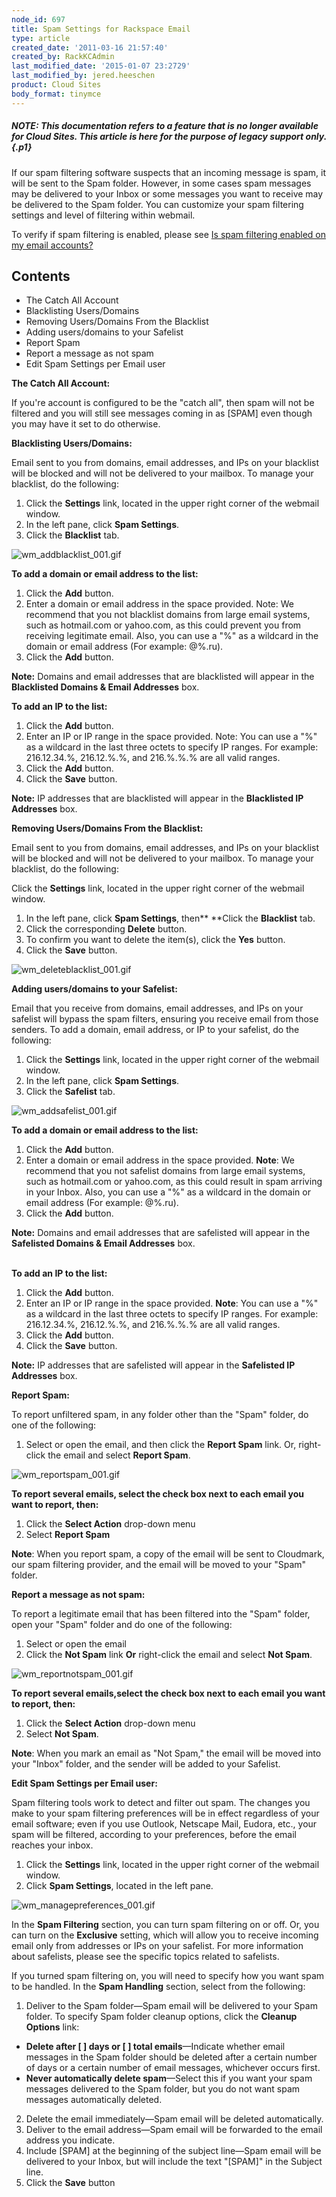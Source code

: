 ```yaml
---
node_id: 697
title: Spam Settings for Rackspace Email
type: article
created_date: '2011-03-16 21:57:40'
created_by: RackKCAdmin
last_modified_date: '2015-01-07 23:2729'
last_modified_by: jered.heeschen
product: Cloud Sites
body_format: tinymce
---
```


 

##### NOTE: *This documentation refers to a feature that is no longer available for Cloud Sites.  This article is here for the purpose of legacy support only.* {.p1}

 

 

If our spam filtering software suspects that an incoming message is
spam, it will be sent to the Spam folder. However, in some cases spam
messages may be delivered to your Inbox or some messages you want to
receive may be delivered to the Spam folder. You can customize your spam
filtering settings and level of filtering within webmail.

To verify if spam filtering is enabled, please see [Is spam filtering
enabled on my email
accounts?](/knowledge_center/index.php/Is_spam_filtering_enabled_on_my_email_accounts%3F "Is spam filtering enabled on my email accounts?")

Contents
--------

-   The Catch All Account
-   Blacklisting Users/Domains
-   Removing Users/Domains From the Blacklist
-   Adding users/domains to your Safelist
-   Report Spam
-   Report a message as not spam
-   Edit Spam Settings per Email user

 

**The Catch All Account:**

If you're account is configured to be the "catch all", then spam will
not be filtered and you will still see messages coming in as [SPAM] even
though you may have it set to do otherwise.

**Blacklisting Users/Domains:**

Email sent to you from domains, email addresses, and IPs on your
blacklist will be blocked and will not be delivered to your mailbox. To
manage your blacklist, do the following:

1.  Click the **Settings** link, located in the upper right corner of
    the webmail window.
2.  In the left pane, click **Spam Settings**.
3.  Click the **Blacklist** tab.

![wm\_addblacklist\_001.gif](http://www.rackspace.com/apps/support/media/wm_addblacklist_001.gif)

**To add a domain or email address to the list:**

1.  Click the **Add** button.
2.  Enter a domain or email address in the space provided. Note: We
    recommend that you not blacklist domains from large email systems,
    such as hotmail.com or yahoo.com, as this could prevent you from
    receiving legitimate email. Also, you can use a "%" as a wildcard in
    the domain or email address (For example: @%.ru).
3.  Click the **Add** button.

**Note:** Domains and email addresses that are blacklisted will appear
in the **Blacklisted Domains & Email Addresses** box.

 

**To add an IP to the list:**

1.  Click the **Add** button.
2.  Enter an IP or IP range in the space provided. Note: You can use a
    "%" as a wildcard in the last three octets to specify IP ranges. For
    example: 216.12.34.%, 216.12.%.%, and 216.%.%.% are all valid
    ranges.
3.  Click the **Add** button.
4.  Click the **Save** button.

**Note:** IP addresses that are blacklisted will appear in
the **Blacklisted IP Addresses** box.

 

**Removing Users/Domains From the Blacklist:**

Email sent to you from domains, email addresses, and IPs on your
blacklist will be blocked and will not be delivered to your mailbox. To
manage your blacklist, do the following:

Click the **Settings** link, located in the upper right corner of the
webmail window.

1.  In the left pane, click **Spam Settings**, then** **Click the
    **Blacklist** tab.
2.  Click the corresponding **Delete** button.
3.  To confirm you want to delete the item(s), click the **Yes** button.
4.  Click the **Save** button.

![wm\_deleteblacklist\_001.gif](http://www.rackspace.com/apps/support/media/wm_deleteblacklist_001.gif)

**Adding users/domains to your Safelist:**

Email that you receive from domains, email addresses, and IPs on your
safelist will bypass the spam filters, ensuring you receive email from
those senders. To add a domain, email address, or IP to your safelist,
do the following:  

1.  Click the **Settings** link, located in the upper right corner of
    the webmail window.
2.  In the left pane, click **Spam Settings**.
3.  Click the **Safelist** tab.

![wm\_addsafelist\_001.gif](http://www.rackspace.com/apps/support/media/wm_addsafelist_001.gif)

**To add a domain or email address to the list:**

1.  Click the **Add** button.
2.  Enter a domain or email address in the space provided. **Note**: We
    recommend that you not safelist domains from large email systems,
    such as hotmail.com or yahoo.com, as this could result in spam
    arriving in your Inbox. Also, you can use a "%" as a wildcard in the
    domain or email address (For example: @%.ru).
3.  Click the **Add** button.

**Note:** Domains and email addresses that are safelisted will appear in
the **Safelisted Domains & Email Addresses** box. 

\
 **To add an IP to the list:**

1.  Click the **Add** button.
2.  Enter an IP or IP range in the space provided. **Note**: You can use
    a "%" as a wildcard in the last three octets to specify IP ranges.
    For example: 216.12.34.%, 216.12.%.%, and 216.%.%.% are all valid
    ranges.
3.  Click the **Add** button.
4.  Click the **Save** button.

**Note:** IP addresses that are safelisted will appear in
the **Safelisted IP Addresses** box. 

 

**Report Spam:**

To report unfiltered spam, in any folder other than the "Spam" folder,
do one of the following:

1.  Select or open the email, and then click the **Report Spam** link.
    Or, right-click the email and select **Report Spam**.

![wm\_reportspam\_001.gif](http://www.rackspace.com/apps/support/media/wm_reportspam_001.gif)

**To report several emails, select the check box next to each email you
want to report, then:**

1.  Click the **Select Action** drop-down menu
2.  Select **Report Spam**

**Note**: When you report spam, a copy of the email will be sent to
Cloudmark, our spam filtering provider, and the email will be moved to
your "Spam" folder.

 

**Report a message as not spam:**

To report a legitimate email that has been filtered into the "Spam"
folder, open your "Spam" folder and do one of the following:

1.  Select or open the email
2.  Click the **Not Spam** link **Or** right-click the email and select
    **Not Spam**.

![wm\_reportnotspam\_001.gif](http://www.rackspace.com/apps/support/media/wm_reportnotspam_001.gif)

**To report several emails,select the check box next to each email you
want to report, then:**

1.  Click the **Select Action** drop-down menu
2.  Select **Not Spam**.

**Note**: When you mark an email as "Not Spam," the email will be moved
into your "Inbox" folder, and the sender will be added to your Safelist.

 

**Edit Spam Settings per Email user:**

Spam filtering tools work to detect and filter out spam. The changes you
make to your spam filtering preferences will be in effect regardless of
your email software; even if you use Outlook, Netscape Mail, Eudora,
etc., your spam will be filtered, according to your preferences, before
the email reaches your inbox.

1.  Click the **Settings** link, located in the upper right corner of
    the webmail window.
2.  Click **Spam Settings**, located in the left pane.

![wm\_managepreferences\_001.gif](http://www.rackspace.com/apps/support/media/wm_managepreferences_001.gif)

In the **Spam Filtering** section, you can turn spam filtering on or
off. Or, you can turn on the **Exclusive** setting, which will allow you
to receive incoming email only from addresses or IPs on your safelist.
For more information about safelists, please see the specific topics
related to safelists.

If you turned spam filtering on, you will need to specify how you want
spam to be handled. In the **Spam Handling** section, select from the
following:

1.  Deliver to the Spam folder&mdash;Spam email will be delivered to your Spam
    folder. To specify Spam folder cleanup options, click the **Cleanup
    Options** link:

-   **Delete after [    ] days or [    ] total emails**&mdash;Indicate whether
    email messages in the Spam folder should be deleted after a certain
    number of days or a certain number of email messages, whichever
    occurs first.
-   **Never automatically delete spam**&mdash;Select this if you want your
    spam messages delivered to the Spam folder, but you do not want spam
    messages automatically deleted.

2.  Delete the email immediately&mdash;Spam email will be deleted
    automatically.
3.  Deliver to the email address&mdash;Spam email will be forwarded to the
    email address you indicate.
4.  Include [SPAM] at the beginning of the subject line&mdash;Spam email will
    be delivered to your Inbox, but will include the text "[SPAM]" in
    the Subject line.
5.  Click the **Save** button


